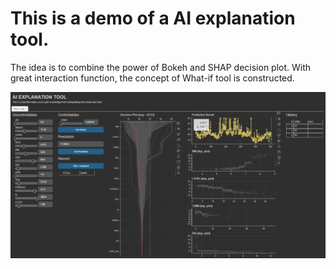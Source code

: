 # This is a demo of a AI explanation tool.

The idea is to combine the power of Bokeh and SHAP decision plot.
With great interaction function, the concept of What-if tool is constructed.

![plot](figure/interface.png)
